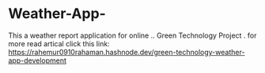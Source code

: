 # Weather-App-
This a weather report application for online .. 
Green Technology Project . 
for more read artical click this link:  https://rahemur0910rahaman.hashnode.dev/green-technology-weather-app-development
